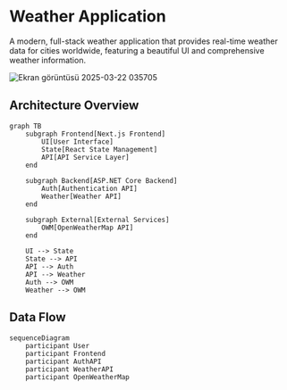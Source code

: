 # Weather Application

A modern, full-stack weather application that provides real-time weather data for cities worldwide, featuring a beautiful UI and comprehensive weather information.


![Ekran görüntüsü 2025-03-22 035705](https://github.com/user-attachments/assets/6e852f67-e759-4fd1-b378-d3645bf88f85)


## Architecture Overview

```mermaid
graph TB
    subgraph Frontend[Next.js Frontend]
        UI[User Interface]
        State[React State Management]
        API[API Service Layer]
    end

    subgraph Backend[ASP.NET Core Backend]
        Auth[Authentication API]
        Weather[Weather API]
    end

    subgraph External[External Services]
        OWM[OpenWeatherMap API]
    end

    UI --> State
    State --> API
    API --> Auth
    API --> Weather
    Auth --> OWM
    Weather --> OWM
```

## Data Flow

```mermaid
sequenceDiagram
    participant User
    participant Frontend
    participant AuthAPI
    participant WeatherAPI
    participant OpenWeatherMap

    User->>Frontend: Access Application
    Frontend->>AuthAPI: Request Authentication
    AuthAPI-->>Frontend: Authentication Response

    User->>Frontend: Search City
    Frontend->>WeatherAPI: Request Weather Data
    WeatherAPI->>OpenWeatherMap: Fetch Weather Data
    OpenWeatherMap-->>WeatherAPI: Weather Response
    WeatherAPI-->>Frontend: Processed Weather Data
    Frontend-->>User: Display Weather Information

    Note over Frontend,WeatherAPI: Background Tasks
    Frontend->>WeatherAPI: Fetch Hottest Cities
    WeatherAPI->>OpenWeatherMap: Request Multiple Cities
    OpenWeatherMap-->>WeatherAPI: Cities Data
    WeatherAPI-->>Frontend: Processed Cities Data

    Frontend->>WeatherAPI: Fetch Coldest Cities
    WeatherAPI->>OpenWeatherMap: Request Multiple Cities
    OpenWeatherMap-->>WeatherAPI: Cities Data
    WeatherAPI-->>Frontend: Processed Cities Data
```

## API Structure

```mermaid
graph LR
    subgraph Frontend[Frontend API Layer]
        Auth[Auth API]
        Weather[Weather API]
    end

    subgraph Backend[Backend Controllers]
        AuthController[Auth Controller]
        WeatherController[Weather Controller]
    end

    Auth --> AuthController
    Weather --> WeatherController

    AuthController --> |Port 5286| AuthService[Auth Service]
    WeatherController --> |Port 5165| WeatherService[Weather Service]
```

## Features

- Real-time weather data for any city worldwide
- Display of hottest and coldest cities
- Detailed weather information including:
  - Temperature
  - Feels like temperature
  - Humidity
  - Wind speed
  - Weather description
- Responsive design with Material-UI
- Client-side state management
- Error handling and loading states

## Technical Stack

### Frontend
- Next.js
- React
- Material-UI
- TypeScript
- React Hooks

### Backend
- ASP.NET Core Web API
- C#
- OpenWeatherMap API Integration
- CORS Support

### Development Tools
- TypeScript
- ESLint
- Prettier
- Git

## Getting Started

1. Clone the repository
2. Install dependencies:
   ```bash
   # Frontend
   cd 1000
   npm install

   # Backend
   cd 1000.API
   dotnet restore
   ```

3. Set up environment variables:
   - Create `.env.local` in the frontend directory
   - Add OpenWeatherMap API key to backend configuration

4. Run the application:
   ```bash
   # Frontend
   npm run dev

   # Backend
   dotnet run
   ```

## API Endpoints

### Authentication API (Port 5286)
- POST `/api/auth/login`
- POST `/api/auth/register`

### Weather API (Port 5165)
- GET `/api/Weather/city/{cityName}`
- GET `/api/Weather/hottest`
- GET `/api/Weather/coldest`

## Contributing

1. Fork the repository
2. Create your feature branch
3. Commit your changes
4. Push to the branch
5. Create a new Pull Request

